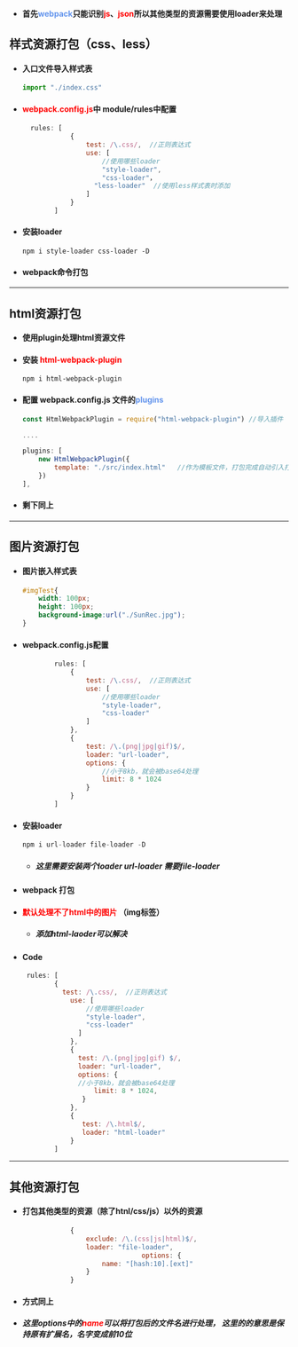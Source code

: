 - #### 首先<font color='cornflowerblue'>webpack</font>只能识别<font color='red'>js</font>、<font color='red'>json</font>所以其他类型的资源需要使用loader来处理





## 样式资源打包（css、less）



- #### 入口文件导入样式表

  ```js
  import "./index.css"
  ```

- #### <font color='red'>webpack.config.js</font>中 module/rules中配置

  ```js
    rules: [
              {
                  test: /\.css/,  //正则表达式
                  use: [
                      //使用哪些loader
                      "style-loader",
                      "css-loader"，
  					"less-loader"  //使用less样式表时添加
                  ]
              }
          ]
  ```

- #### 安装loader

  ```shell
  npm i style-loader css-loader -D
  ```

- #### webpack命令打包



<hr>





## html资源打包



- #### 使用plugin处理html资源文件



- #### 安装 <font color='red'>html-webpack-plugin</font>

  ```shell
  npm i html-webpack-plugin
  ```

- #### 配置 webpack.config.js 文件的<font color='cornflowerblue'>plugins</font>

  ```js
  const HtmlWebpackPlugin = require("html-webpack-plugin") //导入插件
  
  ....
  
  plugins: [
      new HtmlWebpackPlugin({
          template: "./src/index.html"   //作为模板文件，打包完成自动引入打包输出的所有资源（js/css）
      })
  ],
  ```

- #### 剩下同上





<hr>





## 图片资源打包



- #### 图片嵌入样式表

  ```css
  #imgTest{
      width: 100px;
      height: 100px;
      background-image:url("./SunRec.jpg");
  }
  ```

- #### webpack.config.js配置

  ```js
          rules: [
              {
                  test: /\.css/,  //正则表达式
                  use: [
                      //使用哪些loader
                      "style-loader",
                      "css-loader"
                  ]
              },
              {
                  test: /\.(png|jpg|gif)$/,
                  loader: "url-loader",  
                  options: {
                      //小于8kb，就会被base64处理
                      limit: 8 * 1024
                  }
              }
          ]
  ```

- #### 安装loader 

  ```js
  npm i url-loader file-loader -D
  ```

  - ##### 这里需要安装两个loader url-loader 需要file-loader

- #### webpack 打包

- #### <font color='red'>默认处理不了html中的图片</font> （img标签）

  - ##### 添加html-laoder可以解决

- #### Code

  ```js
   rules: [
          {
          	test: /\.css/,  //正则表达式
              use: [
                  //使用哪些loader
                  "style-loader",
                  "css-loader"
                ]
              },
              {
                test: /\.(png|jpg|gif) $/,
                loader: "url-loader",
                options: {
                //小于8kb，就会被base64处理
                	limit: 8 * 1024,
                 }
              },
              {
                 test: /\.html$/,
                 loader: "html-loader"
              }
          ]
  ```

  



<hr>





## 其他资源打包



- #### 打包其他类型的资源（除了htnl/css/js）以外的资源

  ```js
              {
                  exclude: /\.(css|js|html)$/,
                  loader: "file-loader",
                                options: {
                      name: "[hash:10].[ext]"
                  }
              }
  ```

- #### 方式同上

- ##### 这里options中的<font color='red'>name</font>可以将打包后的文件名进行处理， 这里的的意思是保持原有扩展名，名字变成前10位

